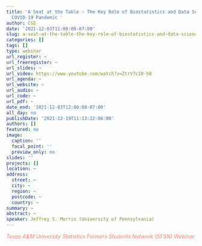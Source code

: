 ```yaml
---
title: 'A Seat at the Table – The Key Role of Biostatistics and Data Science in the
  COVID-19 Pandemic '
author: CSE
date: '2021-12-03T11:00:00-07:00'
slug: a-seat-at-the-table-the-key-role-of-biostatistics-and-data-science-in-the-covid-19-pandemic
categories: []
tags: []
type: webinar
url_register: ~
url_freeregister: ~
url_slides: ~
url_video: https://www.youtube.com/watch?v=ZtrV7c10-h0
url_agenda: ~
url_website: ~
url_audio: ~
url_code: ~
url_pdf: ~
date_end: '2021-12-03T12:00:00-07:00'
all_day: no
publishDate: '2021-12-19T11:13:22-08:00'
authors: []
featured: no
image:
  caption: ''
  focal_point: ''
  preview_only: no
slides: ''
projects: []
location: ~
address:
  street: ~
  city: ~
  region: ~
  postcode: ~
  country: ~
summary: ~
abstract: ~
speaker: Jeffrey S. Morris (University of Pennsylvania)
---
```

<span style="color: salmon;">*Texas A&M University Statistics Formers Students Network (SFSN) Webinar*</span>
<!--more-->
